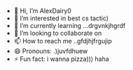 - 👋 Hi, I’m AlexDairy0
- 👀 I’m interested in best cs tactic)
- 🌱 I’m currently learning ...drgvnkjhgrdf
- 💞️ I’m looking to collaborate on 
- 📫 How to reach me ..gfdjhjfrgujip
- 😄 Pronouns: .)juvfdhuew
- ⚡ Fun fact: i wanna pizza))) haha
<!---
AlexDairy0/AlexDairy0 is a ✨ special ✨ repository because its `README.md` (this file) appears on your GitHub profile.
You can click the Preview link to take a look at your changes.
---
